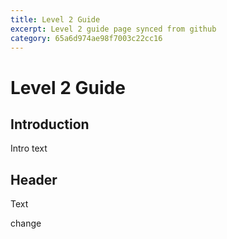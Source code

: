 ```yaml
---
title: Level 2 Guide
excerpt: Level 2 guide page synced from github
category: 65a6d974ae98f7003c22cc16
---
```


# Level 2 Guide

## Introduction
Intro text

## Header

Text

change



